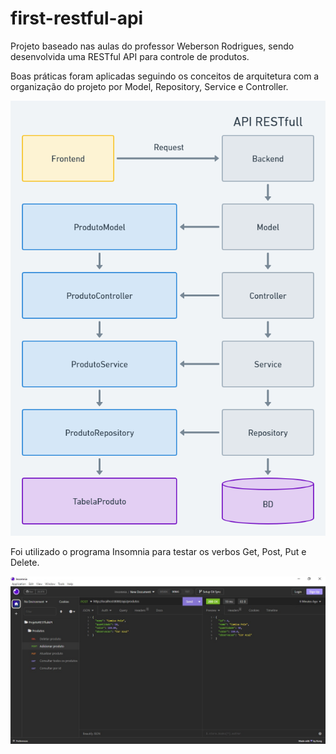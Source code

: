 # first-restful-api

Projeto baseado nas aulas do professor Weberson Rodrigues, sendo desenvolvida uma RESTful API para controle de produtos. 

Boas práticas foram aplicadas seguindo os conceitos de arquitetura com a organização do projeto por Model, Repository, Service e Controller. 

![](img/api-restfull.png)

Foi utilizado o programa Insomnia para testar os verbos Get, Post, Put e Delete. 

![](img/api-verbs.jpg) 
